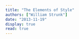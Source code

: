 ```yaml
---
title: "The Elements of Style"
authors: ["William Strunk"]
date: "2013-11-19"
display: true
read: true
---
```


